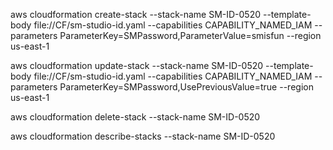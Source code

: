 aws cloudformation create-stack --stack-name SM-ID-0520 --template-body file://CF/sm-studio-id.yaml --capabilities CAPABILITY_NAMED_IAM  --parameters ParameterKey=SMPassword,ParameterValue=smisfun --region us-east-1

aws cloudformation update-stack --stack-name SM-ID-0520 --template-body file://CF/sm-studio-id.yaml --capabilities CAPABILITY_NAMED_IAM  --parameters ParameterKey=SMPassword,UsePreviousValue=true --region us-east-1

aws cloudformation delete-stack --stack-name SM-ID-0520 

aws cloudformation describe-stacks  --stack-name SM-ID-0520